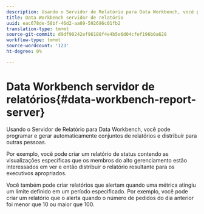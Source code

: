 ```yaml
---
description: Usando o Servidor de Relatório para Data Workbench, você pode programar e gerar automaticamente conjuntos de relatórios e distribuir para outras pessoas.
title: Data Workbench servidor de relatório
uuid: eac678de-58bf-46d2-aa09-592696c01fb2
translation-type: tm+mt
source-git-commit: d9df90242ef96188f4e4b5e6d04cfef196b0a628
workflow-type: tm+mt
source-wordcount: '123'
ht-degree: 0%

---
```



# Data Workbench servidor de relatórios{#data-workbench-report-server}

Usando o Servidor de Relatório para Data Workbench, você pode programar e gerar automaticamente conjuntos de relatórios e distribuir para outras pessoas.

Por exemplo, você pode criar um relatório de status contendo as visualizações específicas que os membros do alto gerenciamento estão interessados em ver e então distribuir o relatório resultante para os executivos apropriados.

Você também pode criar relatórios que alertam quando uma métrica atingiu um limite definido em um período especificado. Por exemplo, você pode criar um relatório que o alerta quando o número de pedidos do dia anterior foi menor que 10 ou maior que 100.

